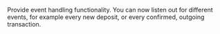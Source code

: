 Provide event handling functionality. You can now listen out for different events, for example every new deposit, or every confirmed, outgoing transaction.